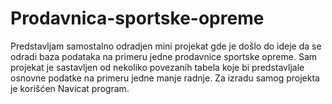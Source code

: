 # Prodavnica-sportske-opreme
Predstavljam samostalno odradjen mini projekat gde je došlo do ideje da se odradi baza podataka na primeru jedne prodavnice sportske opreme. Sam projekat je sastavljen od nekoliko povezanih tabela koje bi predstavljale osnovne podatke na primeru jedne manje radnje.
Za izradu samog projekta je korišćen Navicat program.

